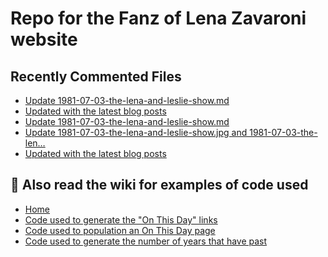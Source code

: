 # Repo for the Fanz of Lena Zavaroni website

## Recently Commented Files
<!-- BLOG-POST-LIST:START -->
- [Update 1981-07-03-the-lena-and-leslie-show.md](https://github.com/FanzOfLenaZavaroni/fanzoflenazavaroni.github.io/commit/c749ebc8ca4fc635be8da8c714d4c5258ebe90bf)
- [Updated with the latest blog posts](https://github.com/FanzOfLenaZavaroni/fanzoflenazavaroni.github.io/commit/768f806b2b2d9175822acac118b6698459aadc94)
- [Update 1981-07-03-the-lena-and-leslie-show.md](https://github.com/FanzOfLenaZavaroni/fanzoflenazavaroni.github.io/commit/922c0ac537eb5517fcb325b29a223098133adc9a)
- [Update 1981-07-03-the-lena-and-leslie-show.jpg and 1981-07-03-the-len…](https://github.com/FanzOfLenaZavaroni/fanzoflenazavaroni.github.io/commit/9efc21c4ad9bac940ca2d085a157aa4796593b90)
- [Updated with the latest blog posts](https://github.com/FanzOfLenaZavaroni/fanzoflenazavaroni.github.io/commit/3ee56a5f16a27a885ed959d908b175cb4d771c0f)
<!-- BLOG-POST-LIST:END -->

## :notebook: Also read the wiki for examples of code used
* [Home](https://github.com/FanzOfLenaZavaroni/fanzoflenazavaroni.github.io/wiki)
* [Code used to generate the "On This Day" links](https://github.com/FanzOfLenaZavaroni/fanzoflenazavaroni.github.io/wiki/On-This-Day-Code)
* [Code used to population an On This Day page](https://github.com/FanzOfLenaZavaroni/fanzoflenazavaroni.github.io/wiki/Code-used-to-population-an-On-This-Day-page)
* [Code used to generate the number of years that have past](https://github.com/FanzOfLenaZavaroni/fanzoflenazavaroni.github.io/wiki/Number-of-years-gone-by-code)
